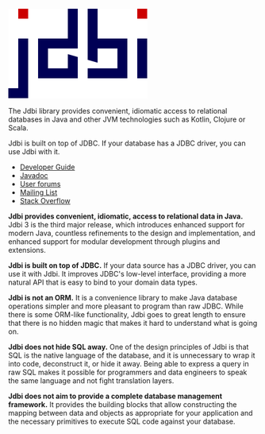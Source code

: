 ![Jdbi Logo](/images/logo.svg)

The Jdbi library provides convenient, idiomatic access to relational databases in Java and other JVM technologies such as Kotlin, Clojure or Scala.

Jdbi is built on top of JDBC. If your database has a JDBC driver, you can use Jdbi with it.

* [Developer Guide](https://jdbi.github.io/)
* [Javadoc](https://jdbi.org/apidocs/)
* [User forums](https://github.com/jdbi/jdbi/discussions)
* [Mailing List](http://groups.google.com/group/jdbi)
* [Stack Overflow](https://stackoverflow.com/questions/tagged/jdbi)

**Jdbi provides convenient, idiomatic, access to relational data in Java.** Jdbi 3 is the third major release, which introduces enhanced support for modern Java, countless refinements to the design and implementation, and enhanced support for modular development through plugins and extensions.

**Jdbi is built on top of JDBC.** If your data source has a JDBC driver, you can use it with Jdbi. It improves JDBC's low-level interface, providing a more natural API that is easy to bind to your domain data types.

**Jdbi is not an ORM.** It is a convenience library to make Java database operations simpler and more pleasant to program than raw JDBC. While there is some ORM-like functionality, Jdbi goes to great length to ensure that there is no hidden magic that makes it hard to understand what is going on.

**Jdbi does not hide SQL away.** One of the design principles of Jdbi is that SQL is the native language of the database, and it is unnecessary to wrap it into code, deconstruct it, or hide it away. Being able to express a query in raw SQL makes it possible for programmers and data engineers to speak the same language and not fight translation layers.

**Jdbi does not aim to provide a complete database management framework.** It provides the building blocks that allow constructing the mapping between data and objects as appropriate for your application and the necessary primitives to execute SQL code against your database.

